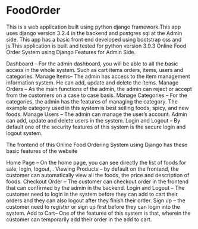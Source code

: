# FoodOrder

This is a web application built using python django framework.This app uses django version 3.2.4 in the backend and postgres sql at the Admin side. This app has a basic front end developed using bootstrap css and js.This application is built and tested for python version 3.9.3
Online Food Order System using Django Features for Admin Side.

Dashboard – For the admin dashboard, you will be able to all the basic access in the whole system. Such as cart items orders, items, users and categories.
Manage Items– The admin has access to the item management information system. He can add, update and delete the items.
Manage Orders – As the main functions of the admin, the admin can reject or accept from the customers on a case to case basis.
Manage Categories – For the categories, the admin has the features of managing the category. The example category used in this system is best selling foods, spicy, and new foods.
Manage Users – The admin can manage the user’s account. Admin can add, update and delete users in the system.
Login and Logout – By default one of the security features of this system is the secure login and logout system.


The frontend of this Online Food Ordering System using Django has these basic features of the website

Home Page – On the home page, you can see directly the list of foods for sale, login, logout, .
Viewing Products – by default on the frontend, the customer can automatically view all the foods, the price and description of foods.
Checkout Order – The customer can checkout order in the frontend that can confirmed by the admin in the backend.
Login and Logout – The customer need to login in the system before they can add to cart their orders and they can also logout after they finish their order.
Sign up – the customer need to register or sign up first before they can login into the system.
Add to Cart– One of the features of this system is that, wherein the customer can temporarily add their order in the add to cart.

